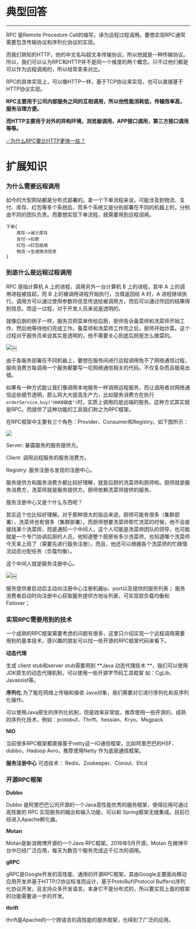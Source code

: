 # 典型回答
****

RPC 是Remote Procedure Call的缩写，译为远程过程调用。要想实现RPC通常需要包含传输协议和序列化协议的实现。



而我们熟知的HTTP，他的中文名叫超文本传输协议，所以他就是一种传输协议。所以，我们可以认为RPC和HTTP并不是同一个维度的两个概念。只不过他们都是可以作为远程调用的，所以经常拿来对比。



RPC的具体实现上，可以像HTTP一样，基于TCP协议来实现，也可以直接基于HTTP协议实现。



**RPC主要用于公司内部服务之间的互相调用，所以他性能消耗低，传输效率高，服务治理方便。**

**而HTTP主要用于对外的异构环境，浏览器调用，APP接口调用，第三方接口调用等等。**



[✅为什么RPC要比HTTP更快一些？](https://www.yuque.com/hollis666/qyhor6/dqg0utz3a025y1oi)



# 扩展知识
### 为什么需要远程调用


如今的大型网站都是分布式部署的。拿一个下单流程来说，可能涉及到物流、支付、库存、红包等多个系统后，而多个系统又是分别部署在不同的机器上的，分别由不同的团队负责。而要想实现下单流程，就需要用到远程调用。



```plain
下单{
    库存->减少库存
    支付->扣款
    红包->红包抵用
    物流->生成物流信息
}
```



### 到底什么是远程过程调用


RPC 是指计算机 A 上的进程，调用另外一台计算机 B 上的进程，其中 A 上的调用进程被挂起，而 B 上的被调用进程开始执行，当值返回给 A 时，A 进程继续执行。调用方可以通过使用参数将信息传送给被调用方，而后可以通过传回的结果得到信息。而这一过程，对于开发人员来说是透明的。



就像后厨的例子一样，服务员把菜单传给后厨，厨师告诉备菜师和洗菜师开始工作，然后他等待他们完成工作。备菜师和洗菜师工作完之后，厨师开始炒菜。这个过程对于服务员来说其实是透明的，他不需要关心到底后厨是怎么做菜的。



![](http://www.hollischuang.com/wp-content/uploads/2018/12/15442669374513.gif)￼



由于各服务部署在不同机器上，要想在服务间进行远程调用免不了网络通信过程，服务消费方每调用一个服务都要写一坨网络通信相关的代码，不仅复杂而且极易出错。



如果有一种方式能让我们像调用本地服务一样调用远程服务，而让调用者对网络通信这些细节透明，那么将大大提高生产力，比如服务消费方在执行`orderService.buy("HHKB键盘")`时，实质上调用的是远端的服务。这种方式其实就是RPC。而提供了这种功能的工具我们称之为RPC框架。



在RPC框架中主要有三个角色：Provider、Consumer和Registry。如下图所示：



![](http://www.hollischuang.com/wp-content/uploads/2018/12/15442678994512.jpg)



Server: 暴露服务的服务提供方。 

Client: 调用远程服务的服务消费方。 

Registry: 服务注册与发现的注册中心。



服务提供方和服务消费方都比较好理解，就是后厨的洗菜师和厨师啦。厨师就是服务消费方，洗菜师就是服务提供方。厨师依赖洗菜师提供的服务。



服务注册中心又是个什么东西呢？



其实这个也比较好理解。对于那种很大的饭店来说，厨师可能有很多（集群部署），洗菜师也有很多（集群部署）。而厨师想要洗菜师帮忙洗菜的时候，他不会直接找某个洗菜师，而是通知一个中间人，这个人可能是洗菜师团队的领导，也可能就是一个专门协调后厨的人员。他知道整个厨房有多少洗菜师，也知道哪个洗菜师今天来上班了（需要先进行服务注册）。而且，他还可以根据各个洗菜师的忙碌情况动态分配任务（负载均衡）。



这个中间人就是服务注册中心。



![](http://www.hollischuang.com/wp-content/uploads/2018/12/15442683038459.jpg)￼



服务提供者启动后主动向注册中心注册机器ip、port以及提供的服务列表； 服务消费者启动时向注册中心获取服务提供方地址列表，可实现软负载均衡和Failover；



### 实现RPC需要用到的技术


一个成熟的RPC框架需要考虑的问题有很多，这里只介绍实现一个远程调用需要用到的基本技术，感兴趣的朋友可以找一些开源的RPC框架代码来看下。



**动态代理**



生成 client stub和server stub需要用到 **Java 动态代理技术 **，我们可以使用JDK原生的动态代理机制，可以使用一些开源字节码工具框架 如：CgLib、Javassist等。



**序列化** 为了能在网络上传输和接收 Java对象，我们需要对它进行序列化和反序列化操作。



可以使用Java原生的序列化机制，但是效率非常低，推荐使用一些开源的、成熟的序列化技术，例如：protobuf、Thrift、hessian、Kryo、Msgpack



**NIO**



当前很多RPC框架都直接基于netty这一IO通信框架，比如阿里巴巴的HSF、dubbo，Hadoop Avro，推荐使用Netty 作为底层通信框架。



**服务注册中心** 可选技术： Redis、Zookeeper、Consul、Etcd



### 开源RPC框架


**Dubbo**



Dubbo 是阿里巴巴公司开源的一个Java高性能优秀的服务框架，使得应用可通过高性能的 RPC 实现服务的输出和输入功能，可以和 Spring框架无缝集成。目前已经进入Apache孵化器。



**Motan**



Motan是新浪微博开源的一个Java RPC框架。2016年5月开源。Motan 在微博平台中已经广泛应用，每天为数百个服务完成近千亿次的调用。



**gRPC**



gRPC是Google开发的高性能、通用的开源RPC框架，其由Google主要面向移动应用开发并基于HTTP/2协议标准而设计，基于ProtoBuf(Protocol Buffers)序列化协议开发，且支持众多开发语言。本身它不是分布式的，所以要实现上面的框架的功能需要进一步的开发。



**thrift**



thrift是Apache的一个跨语言的高性能的服务框架，也得到了广泛的应用。




